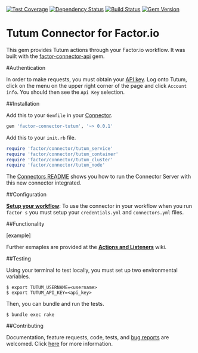 [![Test Coverage](https://codeclimate.com/github/factor-io/connector-tutum/badges/coverage.svg)](https://codeclimate.com/github/factor-io/connector-tutum)
[![Dependency Status](https://gemnasium.com/factor-io/connector-tutum.svg)](https://gemnasium.com/factor-io/connector-tutum)
[![Build Status](https://travis-ci.org/factor-io/connector-tutum.svg?branch=rework)](https://travis-ci.org/factor-io/connector-tutum)
[![Gem Version](https://badge.fury.io/rb/factor-connector-tutum.svg)](http://badge.fury.io/rb/factor-connector-tutum)

Tutum Connector for Factor.io
======================

This gem provides Tutum actions through your Factor.io workflow. It was built with the [factor-connector-api](https://github.com/factor-io/connector-api) gem.

#Authentication

In order to make requests, you must obtain your [API key](https://dashboard.tutum.co/account/). Log onto Tutum, click on the menu on the upper right corner of the page and click `Account info`. You should then see the `Api Key` selection.

##Installation

Add this to your `Gemfile` in your [Connector](https://github.com/factor-io/connector).

```ruby
gem 'factor-connector-tutum', '~> 0.0.1'
```

Add this to your `init.rb` file.

```ruby
require 'factor/connector/tutum_service'
require 'factor/connector/tutum_container'
require 'factor/connector/tutum_cluster'
require 'factor/connector/tutum_node'
```
The [Connectors README](https://github.com/factor-io/connector#running) shows you how to run the Connector Server with this new connector integrated.

##Configuration

**[Setup your workflow](https://github.com/factor-io/connector-tutum/wiki/Workflow-Setup)**: To use the connector in your workflow when you run `factor s` you must setup your `credentials.yml` and `connectors.yml` files.

##Functionality

[example]

Further exmaples are provided at the **[Actions and Listeners](https://github.com/factor-io/connector-tutum/wiki/Actions-and-Listeners)** wiki.

##Testing

Using your terminal to test locally, you must set up two environmental variables.

```shell
$ export TUTUM_USERNAME=<username>
$ export TUTUM_API_KEY=<api_key>
```

Then, you can bundle and run the tests.

```shell
$ bundle exec rake
```

##Contributing

Documentation, feature requests, code, tests, and [bug reports](https://github.com/factor-io/connector-tutum/issues/new) are welcomed. Click [here](https://github.com/factor-io/factor/wiki/Contribution) for more information.
